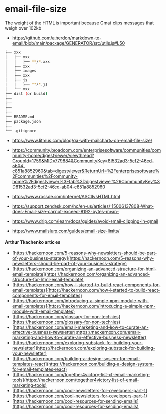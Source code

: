 # email-file-size

The weight of the HTML is important because Gmail clips messages that weigh over 102kb

- https://github.com/atherdon/markdown-to-email/blob/main/package/GENERATOR/src/utils.js#L50



```bash
├── xxx
│   ├── xxx
│   │   ├── **/*.xxx
│   ├── xxx
│   ├── images
│   ├── xxx
│   ├── js
│   │   ├── **/*.js
│   └── xxx
├── dist (or build)
├── 
├── 
├── 
├── 
├── README.md
├── package.json
├── 
└── .gitignore
```



- https://www.litmus.com/blog/qa-with-mailcharts-on-email-file-size/


- https://community.broadcom.com/enterprisesoftware/communities/community-home/digestviewer/viewthread?GroupId=1759&MID=779884&CommunityKey=81532ad3-5cf2-46cd-ab04-c851a8852960&tab=digestviewer&ReturnUrl=%2Fenterprisesoftware%2Fcommunities%2Fcommunity-home%2Fdigestviewer%3Ftab%3Ddigestviewer%26CommunityKey%3D81532ad3-5cf2-46cd-ab04-c851a8852960

- https://www.rossde.com/internet/ASCIIvsHTML.html

- https://support.zendesk.com/hc/en-us/articles/115006137808-What-does-Email-size-cannot-exceed-8192-bytes-mean-

- https://www.drip.com/learn/docs/guides/avoid-email-clipping-in-gmail


- https://www.mailslurp.com/guides/email-size-limits/





#### Arthur Tkachenko articles

* [https://hackernoon.com/5-reasons-why-newsletters-should-be-part-of-your-business-strategy](https://hackernoon.com/5-reasons-why-newsletters-should-be-part-of-your-business-strategy)
* [https://hackernoon.com/organizing-an-advanced-structure-for-html-email-template](https://hackernoon.com/organizing-an-advanced-structure-for-html-email-template)
* [https://hackernoon.com/how-i-started-to-build-react-components-for-email-templates](https://hackernoon.com/how-i-started-to-build-react-components-for-email-templates)
* [https://hackernoon.com/introducing-a-simple-npm-module-with-email-templates](https://hackernoon.com/introducing-a-simple-npm-module-with-email-templates)
* [https://hackernoon.com/glossary-for-non-technies](https://hackernoon.com/glossary-for-non-technies)
* [https://hackernoon.com/email-marketing-and-how-to-curate-an-effective-business-newsletter](https://hackernoon.com/email-marketing-and-how-to-curate-an-effective-business-newsletter)
* [https://hackernoon.com/exploring-substack-for-building-your-newsletter](https://hackernoon.com/exploring-substack-for-building-your-newsletter)
* [https://hackernoon.com/building-a-design-system-for-email-templates-react](https://hackernoon.com/building-a-design-system-for-email-templates-react)
* [https://hackernoon.com/together4victory-list-of-email-marketing-tools](https://hackernoon.com/together4victory-list-of-email-marketing-tools)
* [https://hackernoon.com/cool-newsletters-for-developers-part-1](https://hackernoon.com/cool-newsletters-for-developers-part-1)
* [https://hackernoon.com/cool-resources-for-sending-emails](https://hackernoon.com/cool-resources-for-sending-emails)

